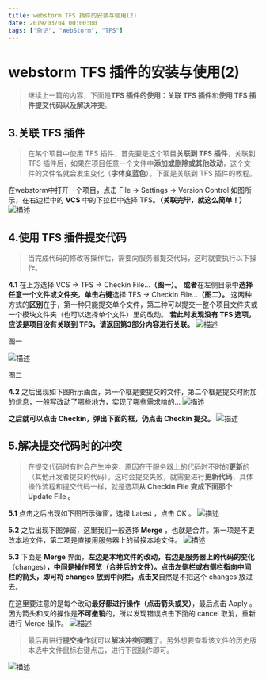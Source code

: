 ```yaml
---
title: webstorm TFS 插件的安装与使用(2)
date: 2019/03/04 00:00:00
tags: ["杂记", "WebStorm", "TFS"]
---
```


# webstorm TFS 插件的安装与使用(2)
<ClientOnly>
  <display-bar :displayData="$frontmatter"></display-bar>
</ClientOnly>

>继续上一篇的内容，下面是**TFS 插件的使用：关联 TFS 插件**和**使用 TFS 插件提交代码以及解决冲突**。
## 3.关联 TFS 插件
>在某个项目中使用 TFS 插件，首先要是这个项目**关联到 TFS 插件**，关联到 TFS 插件后，如果在项目任意一个文件中**添加或删除或其他改动**，这个文件的文件名就会发生变化（**字体变蓝色**）。下面是关联到 TFS 插件的教程。

在webstorm中打开一个项目，点击 File -> Settings -> Version Control 如图所示，在右边栏中的 **VCS** 中的下拉栏中选择 TFS。**（关联完毕，就这么简单！）**
![描述](/images/other/devtool/tfs_02_01.png)
## 4.使用 TFS 插件提交代码
>当完成代码的修改等操作后，需要向服务器提交代码，这时就要执行以下操作。

**4.1** 在上方选择 VCS -> TFS -> Checkin File...**（图一）。**
**或者**在左侧目录中**选择任意一个文件或文件夹**，**单击右键**选择 TFS -> Checkin File...**（图二）。**
这两种方式的**区别**在于，第一种只能提交单个文件，第二种可以提交一整个项目文件夹或一个模块文件夹（也可以选择单个文件）里的改动。
**若此时发现没有 TFS 选项，应该是项目没有关联到 TFS，请返回第3部分内容进行关联。**
![描述](/images/other/devtool/tfs_02_02.png)

图一

![描述](/images/other/devtool/tfs_02_03.png)

图二

**4.2** 之后出现如下图所示画面，第一个框是要提交的文件，第二个框是提交时附加的信息，一般写改动了哪些地方，实现了哪些需求啥的...
![描述](/images/other/devtool/tfs_02_04.png)

**之后就可以点击 Checkin，弹出下面的框，仍点击 Checkin 提交。**
![描述](/images/other/devtool/tfs_02_05.png)

## 5.解决提交代码时的冲突
>在提交代码时有时会产生冲突，原因在于服务器上的代码时不时的**更新**的（其他开发者提交的代码）。这时会提交失败，就需要进行**更新代码**，具体操作流程和提交代码一样，就是选项**从 Checkin File 变成下面那个 Update File 。**

**5.1** 点击之后出现如下图所示弹窗，选择 Latest ，点击 OK 。
![描述](/images/other/devtool/tfs_02_06.png)

**5.2** 之后出现下图弹窗，这里我们一般选择 **Merge** ，也就是合并。第一项是不更改本地文件，第二项是直接用服务器上的替换本地文件。
![描述](/images/other/devtool/tfs_02_07.png)

**5.3** 下面是 **Merge** 界面，**左边是本地文件的改动，右边是服务器上的代码的变化**（changes）**，中间是操作预览（合并后的文件）。**点击左侧栏或右侧栏指向中间栏的箭头，即可将 changes 放到中间栏，点击**叉**自然是不把这个 changes 放过去。

在这里要注意的是每个改动**最好都进行操作（点击箭头或叉）**，最后点击 Apply 。因为箭头和叉的操作是**不可撤销**的，所以发现错误点击下面的 cancel 取消，重新进行 Merge 操作。
![描述](/images/other/devtool/tfs_02_08.png)

>最后再进行**提交操作**就可以**解决冲突问题**了。另外想要查看该文件的历史版本选中文件鼠标右键点击，进行下图操作即可。

![描述](/images/other/devtool/tfs_02_09.png)